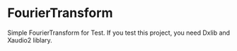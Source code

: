 # FourierTransform
Simple FourierTransform for Test.
If you test this project, you need Dxlib and Xaudio2 liblary.
